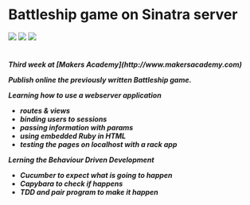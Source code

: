 Battleship game on Sinatra server
==========
<div>
<img src = https://img.shields.io/badge/%20-GitHub-orange.svg>
<img src = https://img.shields.io/badge/%20-Ruby-blue.svg>
<img src = https://img.shields.io/badge/%20-Sinatra-FFFF00.svg>
</div>
<br>

<h5> Third week at [Makers Academy](http://www.makersacademy.com) 

Publish online the previously written Battleship game.

Learning how to use a webserver application
  - routes & views
  - binding users to sessions
  - passing information with params
  - using embedded Ruby in HTML
  - testing the pages on localhost with a rack app

Lerning the Behaviour Driven Development
  - Cucumber to expect what is going to happen
  - Capybara to check if happens
  - TDD and pair program to make it happen
